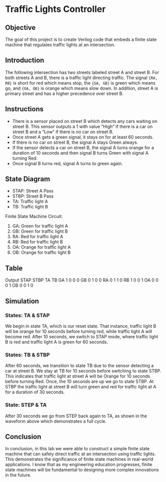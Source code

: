 # Traffic Lights Controller


## Objective
The goal of this project is to create Verilog code that embeds a finite state machine that regulates traffic lights at an intersection.

## Introduction
The following intersection has two streets labeled street A and street B. For both streets A and B, there is a traffic light directing traffic. The signal `{RA, RB}` is short for red which means stop, the `{GA, GB}` is green which means go, and `{OA, OB}` is orange which means slow down. In addition, street A is primary street and has a higher precedence over street B.

## Instructions
- There is a sensor placed on street B which detects any cars waiting on street B. This sensor outputs a 1 with value “High” if there is a car on street B and a “Low” if there is no car on street B.
- Once street A gets a green signal, it stays on for at least 60 seconds.
- If there is no car on street B, the signal A stays Green always.
- If the sensor detects a car on street B, the signal A turns orange for a duration of 10 seconds and then signal B turns Green with signal A turning Red.
- Once signal B turns red, signal A turns to green again.

## State Diagram
- STAP: Street A Pass
- STBP: Street B Pass
- TA: Traffic light A
- TB: Traffic light B



Finite State Machine Circuit:
1. GA: Green for traffic light A
2. GB: Green for traffic light B
3. RA: Red for traffic light A
4. RB: Red for traffic light B
5. OA: Orange for traffic light A
6. OB: Orange for traffic light B

## Table
Output STAP STBP TA TB
GA 1 0 0 0 GB 0 1 0 0 RA 0 1 1 0 RB 1 0 0 1 OA 0 0 0 1 OB 0 0 1 0

## Simulation
### States: TA & STAP
We begin in state TA, which is our reset state. That instance, traffic light B will be orange for 10 seconds before turning red, while traffic light A will become red. After 10 seconds, we switch to STAP mode, where traffic light B is red and traffic light A is green for 60 seconds.

### States: TB & STBP
After 60 seconds, we transition to state TB due to the sensor detecting a car at street B. We stay at TB for 10 seconds before switching to state STBP. This indicates that traffic light at street A will be Orange for 10 seconds before turning Red. Once, the 10 seconds are up we go to state STBP. At STBP the traffic light at street B will turn green and red for traffic light at A for a duration of 30 seconds.

### State: STEP & TA
After 30 seconds we go from STEP back again to TA, as shown in the waveform above which demonstrates a full cycle.

## Conclusion
In conclusion, in this lab we were able to construct a simple finite state machine that can safely direct traffic at an intersection using traffic lights. This demonstrates the significance of finite state machines in real-world applications. I know that as my engineering education progresses, finite state machines will be fundamental to designing more complex innovations in the future.

